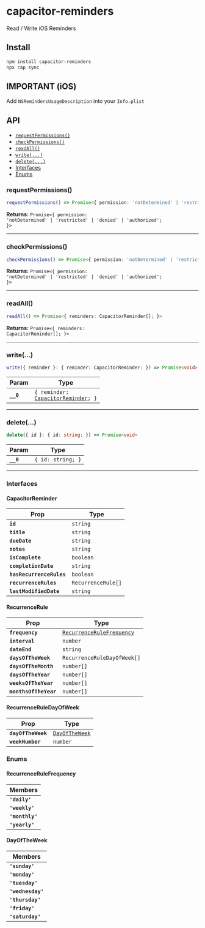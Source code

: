 # capacitor-reminders

Read / Write iOS Reminders

## Install

```bash
npm install capacitor-reminders
npx cap sync
```

## IMPORTANT (iOS)

Add `NSRemindersUsageDescription` into your `Info.plist`

## API

<docgen-index>

* [`requestPermissions()`](#requestpermissions)
* [`checkPermissions()`](#checkpermissions)
* [`readAll()`](#readall)
* [`write(...)`](#write)
* [`delete(...)`](#delete)
* [Interfaces](#interfaces)
* [Enums](#enums)

</docgen-index>

<docgen-api>
<!--Update the source file JSDoc comments and rerun docgen to update the docs below-->

### requestPermissions()

```typescript
requestPermissions() => Promise<{ permission: 'notDetermined' | 'restricted' | 'denied' | 'authorized'; }>
```

**Returns:** <code>Promise&lt;{ permission: 'notDetermined' | 'restricted' | 'denied' | 'authorized'; }&gt;</code>

--------------------


### checkPermissions()

```typescript
checkPermissions() => Promise<{ permission: 'notDetermined' | 'restricted' | 'denied' | 'authorized'; }>
```

**Returns:** <code>Promise&lt;{ permission: 'notDetermined' | 'restricted' | 'denied' | 'authorized'; }&gt;</code>

--------------------


### readAll()

```typescript
readAll() => Promise<{ reminders: CapacitorReminder[]; }>
```

**Returns:** <code>Promise&lt;{ reminders: CapacitorReminder[]; }&gt;</code>

--------------------


### write(...)

```typescript
write({ reminder }: { reminder: CapacitorReminder; }) => Promise<void>
```

| Param     | Type                                                                           |
| --------- | ------------------------------------------------------------------------------ |
| **`__0`** | <code>{ reminder: <a href="#capacitorreminder">CapacitorReminder</a>; }</code> |

--------------------


### delete(...)

```typescript
delete({ id }: { id: string; }) => Promise<void>
```

| Param     | Type                         |
| --------- | ---------------------------- |
| **`__0`** | <code>{ id: string; }</code> |

--------------------


### Interfaces


#### CapacitorReminder

| Prop                     | Type                          |
| ------------------------ | ----------------------------- |
| **`id`**                 | <code>string</code>           |
| **`title`**              | <code>string</code>           |
| **`dueDate`**            | <code>string</code>           |
| **`notes`**              | <code>string</code>           |
| **`isComplete`**         | <code>boolean</code>          |
| **`completionDate`**     | <code>string</code>           |
| **`hasRecurrenceRules`** | <code>boolean</code>          |
| **`recurrenceRules`**    | <code>RecurrenceRule[]</code> |
| **`lastModifiedDate`**   | <code>string</code>           |


#### RecurrenceRule

| Prop                  | Type                                                                        |
| --------------------- | --------------------------------------------------------------------------- |
| **`frequency`**       | <code><a href="#recurrencerulefrequency">RecurrenceRuleFrequency</a></code> |
| **`interval`**        | <code>number</code>                                                         |
| **`dateEnd`**         | <code>string</code>                                                         |
| **`daysOfTheWeek`**   | <code>RecurrenceRuleDayOfWeek[]</code>                                      |
| **`daysOfTheMonth`**  | <code>number[]</code>                                                       |
| **`daysOfTheYear`**   | <code>number[]</code>                                                       |
| **`weeksOfTheYear`**  | <code>number[]</code>                                                       |
| **`monthsOfTheYear`** | <code>number[]</code>                                                       |


#### RecurrenceRuleDayOfWeek

| Prop               | Type                                                  |
| ------------------ | ----------------------------------------------------- |
| **`dayOfTheWeek`** | <code><a href="#dayoftheweek">DayOfTheWeek</a></code> |
| **`weekNumber`**   | <code>number</code>                                   |


### Enums


#### RecurrenceRuleFrequency

| Members         |
| --------------- |
| **`'daily'`**   |
| **`'weekly'`**  |
| **`'monthly'`** |
| **`'yearly'`**  |


#### DayOfTheWeek

| Members           |
| ----------------- |
| **`'sunday'`**    |
| **`'monday'`**    |
| **`'tuesday'`**   |
| **`'wednesday'`** |
| **`'thursday'`**  |
| **`'friday'`**    |
| **`'saturday'`**  |

</docgen-api>
